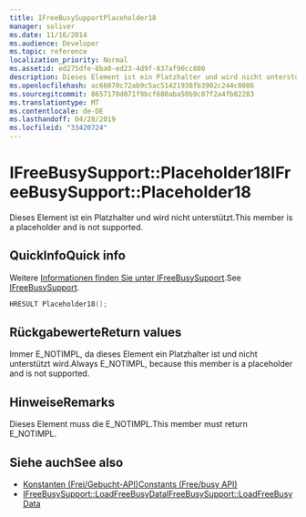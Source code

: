 ```yaml
---
title: IFreeBusySupportPlaceholder18
manager: soliver
ms.date: 11/16/2014
ms.audience: Developer
ms.topic: reference
localization_priority: Normal
ms.assetid: ed275dfe-8ba0-ed23-4d9f-837af90cc800
description: Dieses Element ist ein Platzhalter und wird nicht unterstützt.
ms.openlocfilehash: ac66070c72ab9c5ac51421938fb3902c244c8086
ms.sourcegitcommit: 8657170d071f9bcf680aba50b9c07f2a4fb82283
ms.translationtype: MT
ms.contentlocale: de-DE
ms.lasthandoff: 04/28/2019
ms.locfileid: "33420724"
---
```

# <a name="ifreebusysupportplaceholder18"></a><span data-ttu-id="718b1-103">IFreeBusySupport::Placeholder18</span><span class="sxs-lookup"><span data-stu-id="718b1-103">IFreeBusySupport::Placeholder18</span></span>

<span data-ttu-id="718b1-104">Dieses Element ist ein Platzhalter und wird nicht unterstützt.</span><span class="sxs-lookup"><span data-stu-id="718b1-104">This member is a placeholder and is not supported.</span></span>
  
## <a name="quick-info"></a><span data-ttu-id="718b1-105">QuickInfo</span><span class="sxs-lookup"><span data-stu-id="718b1-105">Quick info</span></span>

<span data-ttu-id="718b1-106">Weitere [Informationen finden Sie unter IFreeBusySupport](ifreebusysupport.md).</span><span class="sxs-lookup"><span data-stu-id="718b1-106">See [IFreeBusySupport](ifreebusysupport.md).</span></span>
  
```cpp
HRESULT Placeholder18();
```

## <a name="return-values"></a><span data-ttu-id="718b1-107">Rückgabewerte</span><span class="sxs-lookup"><span data-stu-id="718b1-107">Return values</span></span>

<span data-ttu-id="718b1-108">Immer E_NOTIMPL, da dieses Element ein Platzhalter ist und nicht unterstützt wird.</span><span class="sxs-lookup"><span data-stu-id="718b1-108">Always E_NOTIMPL, because this member is a placeholder and is not supported.</span></span>
  
## <a name="remarks"></a><span data-ttu-id="718b1-109">Hinweise</span><span class="sxs-lookup"><span data-stu-id="718b1-109">Remarks</span></span>

<span data-ttu-id="718b1-110">Dieses Element muss die E_NOTIMPL.</span><span class="sxs-lookup"><span data-stu-id="718b1-110">This member must return E_NOTIMPL.</span></span>
  
## <a name="see-also"></a><span data-ttu-id="718b1-111">Siehe auch</span><span class="sxs-lookup"><span data-stu-id="718b1-111">See also</span></span>

- [<span data-ttu-id="718b1-112">Konstanten (Frei/Gebucht-API)</span><span class="sxs-lookup"><span data-stu-id="718b1-112">Constants (Free/busy API)</span></span>](constants-free-busy-api.md)
- [<span data-ttu-id="718b1-113">IFreeBusySupport::LoadFreeBusyData</span><span class="sxs-lookup"><span data-stu-id="718b1-113">IFreeBusySupport::LoadFreeBusyData</span></span>](ifreebusysupport-loadfreebusydata.md)

